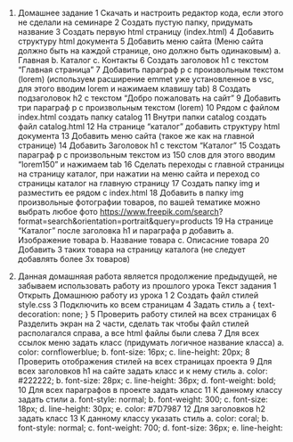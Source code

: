 1. Домашнее задание
1
Скачать и настроить редактор кода, если этого не сделали на семинаре
2
Создать пустую папку, придумать название
3
Создать первую html страницу (index.html)
4
Добавить структуру html документа
5
Добавить меню сайта (Меню сайта должно быть на каждой странице, оно
должно быть одинаковым)
a.
Главная
b.
Каталог
c.
Контакты
6
Создать заголовок h1 с текстом “Главная страница”
7
Добавить параграф p с произвольным текстом (lorem) (используем расширение
emmet уже установленное в vsc, для этого вводим lorem и нажимаем клавишу
tab)
8
Создать подзаголовок h2 с текстом “Добро пожаловать на сайт”
9
Добавить три параграф p с произвольным текстом (lorem)
10 Рядом с файлом index.html создать папку catalog
11 Внутри папки catalog создать файл catalog.html
12 На странице “каталог” добавить структуру html документа
13 Добавить меню сайта (такое же как на главной странице)
14 Добавить Заголовок h1 с текстом “Каталог”
15 Создать параграф p с произвольным текстом из 150 слов для этого вводим
“lorem150” и нажимаем tab
16 Сделать переходы с главной страницы на страницу каталог, при нажатии на
меню сайта и переход со страницы каталог на главную страницу
17 Создать папку img и разместить ее рядом с index.html
18 Добавить в папку img произвольные фотографии товаров, по вашей тематике
можно выбрать любое фото https://www.freepik.com/search?
format=search&orientation=portrait&query=products
19 На странице “Каталог” после заголовка h1 и параграфа p добавить
a.
Изображение товара
b.
Название товара
c.
Описасние товара
20 Добавить 3 таких товара на страницу каталога (не следует добавлять более 3х
товаров)

2. Данная домашняая работа является продолжение предыдущей, не забываем
использовать работу из прошлого урока
Текст задания
1
Открыть Домашнюю работу из урока 1
2
Создать файл стилей style.css
3
Подключить ко всем страницам
4
Задать стиль
a {
text-decoration: none;
}
5
Проверить работу стилей на всех страницах
6
Разделить экран на 2 части, сделать так чтобы файл стилей располагался
справа, а все html файлы были слева
7
Для всех ссылок меню задать класс (придумать логичное название класса)
a.
color: cornflowerblue;
b.
font-size: 16px;
c.
line-height: 20px;
8
Проверить отображения стилей на всех страницах проекта
9
Для всех заголовков h1 на сайте задать класс и к нему стиль
a.
color: #222222;
b.
font-size: 28px;
c.
line-height: 36px;
d.
font-weight: bold;
10 Для всех параграфов в проекте задать класс
11 К данному классу задать стили
a.
font-style: normal;
b.
font-weight: 300;
c.
font-size: 18px;
d.
line-height: 30px;
e.
color: #7D7987
12 Для заголовков h2 задать класс
13 К данному классу указать стиль
a.
color: coral;
b.
font-style: normal;
c.
font-weight: 700;
d.
font-size: 36px;
e.
line-height:
